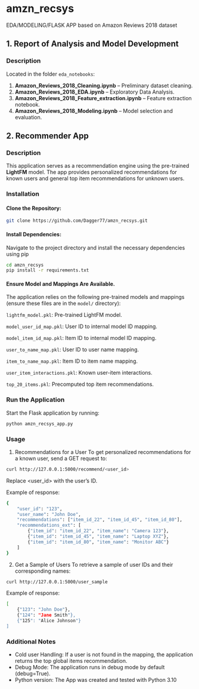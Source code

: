 # amzn_recsys
EDA/MODELING/FLASK APP based on Amazon Reviews 2018 dataset

## 1. Report of Analysis and Model Development

### Description
Located in the folder `eda_notebooks`:
1. **Amazon_Reviews_2018_Cleaning.ipynb** – Preliminary dataset cleaning.
2. **Amazon_Reviews_2018_EDA.ipynb** – Exploratory Data Analysis.
3. **Amazon_Reviews_2018_Feature_extraction.ipynb** – Feature extraction notebook.
4. **Amazon_Reviews_2018_Modeling.ipynb** – Model selection and evaluation.

## 2. Recommender App

### Description
This application serves as a recommendation engine using the pre-trained **LightFM** model. The app provides personalized recommendations for known users and general top item recommendations for unknown users.

### Installation

#### Clone the Repository:
```bash
git clone https://github.com/Dagger77/amzn_recsys.git
```

#### Install Dependencies: 
Navigate to the project directory and install the necessary dependencies using pip
```bash
cd amzn_recsys
pip install -r requirements.txt
```

#### Ensure Model and Mappings Are Available.
The application relies on the following pre-trained models and mappings (ensure these files are in the `model/` directory):

`lightfm_model.pkl`: Pre-trained LightFM model.

`model_user_id_map.pkl`: User ID to internal model ID mapping.

`model_item_id_map.pkl`: Item ID to internal model ID mapping.

`user_to_name_map.pkl`: User ID to user name mapping.

`item_to_name_map.pkl`: Item ID to item name mapping.

`user_item_interactions.pkl`: Known user-item interactions.

`top_20_items.pkl`: Precomputed top item recommendations.


### Run the Application
Start the Flask application by running:
```bash
python amzn_recsys_app.py
```

### Usage
1. Recommendations for a User
To get personalized recommendations for a known user, send a GET request to:
```bash
curl http://127.0.0.1:5000/recommend/<user_id>
```
Replace <user_id> with the user’s ID.

Example of response:
```bash
{
    "user_id": "123",
    "user_name": "John Doe",
    "recommendations": ["item_id_22", "item_id_45", "item_id_80"],
    "recommendations_ext": [
        {"item_id": "item_id_22", "item_name": "Camera 123"},
        {"item_id": "item_id_45", "item_name": "Laptop XYZ"},
        {"item_id": "item_id_80", "item_name": "Monitor ABC"}
    ]
}
```
2. Get a Sample of Users
To retrieve a sample of user IDs and their corresponding names:
```bash
curl http://127.0.0.1:5000/user_sample
```
Example of response:
```bash
[
    {"123": "John Doe"},
    {"124": "Jane Smith"},
    {"125": "Alice Johnson"}
]
```
### Additional Notes
* Cold user Handling: If a user is not found in the mapping, the application returns the top global items recommendation.
* Debug Mode: The application runs in debug mode by default (debug=True).
* Python version: The App was created and tested with Python 3.10
